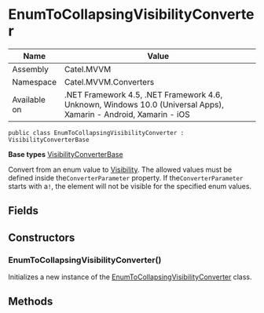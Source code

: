 

# EnumToCollapsingVisibilityConverter

Name|Value
---|---
Assembly|Catel.MVVM
Namespace|Catel.MVVM.Converters
Available on|.NET Framework 4.5, .NET Framework 4.6, Unknown, Windows 10.0 (Universal Apps), Xamarin - Android, Xamarin - iOS

```
public class EnumToCollapsingVisibilityConverter : VisibilityConverterBase
```

**Base types**
[VisibilityConverterBase](/Catel.MVVM\Catel\MVVM\Converters\VisibilityConverterBase.md)


Convert from an enum value to [Visibility](#). The allowed values must be defined inside the`ConverterParameter` property. If the`ConverterParameter` starts with a`!`, the element will not be visible for the specified enum values.



## Fields

## Constructors

### EnumToCollapsingVisibilityConverter()

Initializes a new instance of the [EnumToCollapsingVisibilityConverter](#) class.



## Methods

